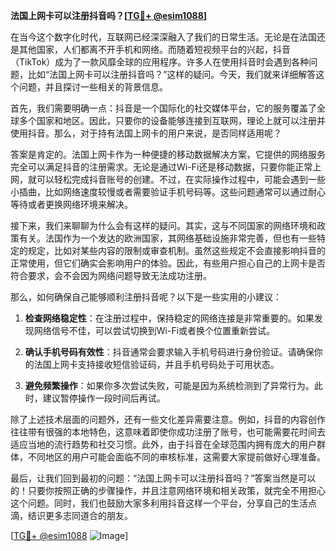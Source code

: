 **法国上网卡可以注册抖音吗？[[TG💪+ @esim1088](https://t.me/s/esim1088)]**

在当今这个数字化时代，互联网已经深深融入了我们的日常生活。无论是在法国还是其他国家，人们都离不开手机和网络。而随着短视频平台的兴起，抖音（TikTok）成为了一款风靡全球的应用程序。许多人在使用抖音时会遇到各种问题，比如“法国上网卡可以注册抖音吗？”这样的疑问。今天，我们就来详细解答这个问题，并且探讨一些相关的背景信息。

首先，我们需要明确一点：抖音是一个国际化的社交媒体平台，它的服务覆盖了全球多个国家和地区。因此，只要你的设备能够连接到互联网，理论上就可以注册并使用抖音。那么，对于持有法国上网卡的用户来说，是否同样适用呢？

答案是肯定的。法国上网卡作为一种便捷的移动数据解决方案，它提供的网络服务完全可以满足抖音的注册需求。无论是通过Wi-Fi还是移动数据，只要你能正常上网，就可以轻松完成抖音账号的创建。不过，在实际操作过程中，可能会遇到一些小插曲，比如网络速度较慢或者需要验证手机号码等。这些问题通常可以通过耐心等待或者更换网络环境来解决。

接下来，我们来聊聊为什么会有这样的疑问。其实，这与不同国家的网络环境和政策有关。法国作为一个发达的欧洲国家，其网络基础设施非常完善，但也有一些特定的规定，比如对某些内容的限制或审查机制。虽然这些规定不会直接影响抖音的正常使用，但它们确实会影响用户的体验。因此，有些用户担心自己的上网卡是否符合要求，会不会因为网络问题导致无法成功注册。

那么，如何确保自己能够顺利注册抖音呢？以下是一些实用的小建议：

1. **检查网络稳定性**：在注册过程中，保持稳定的网络连接是非常重要的。如果发现网络信号不佳，可以尝试切换到Wi-Fi或者换个位置重新尝试。
   
2. **确认手机号码有效性**：抖音通常会要求输入手机号码进行身份验证。请确保你的法国上网卡支持接收短信验证码，并且手机号码处于可用状态。

3. **避免频繁操作**：如果你多次尝试失败，可能是因为系统检测到了异常行为。此时，建议暂停操作一段时间后再试。

除了上述技术层面的问题外，还有一些文化差异需要注意。例如，抖音的内容创作往往带有很强的本地特色，这意味着即使你成功注册了账号，也可能需要花时间去适应当地的流行趋势和社交习惯。此外，由于抖音在全球范围内拥有庞大的用户群体，不同地区的用户可能会面临不同的审核标准，这需要大家提前做好心理准备。

最后，让我们回到最初的问题：“法国上网卡可以注册抖音吗？”答案当然是可以的！只要你按照正确的步骤操作，并且注意网络环境和相关政策，就完全不用担心这个问题。同时，我们也鼓励大家多利用抖音这样一个平台，分享自己的生活点滴，结识更多志同道合的朋友。

[[TG💪+ @esim1088](https://t.me/s/esim1088) ![Image](https://i.postimg.cc/4NQfJmqS/Snipaste-2025-05-13-00-14-12.png)]